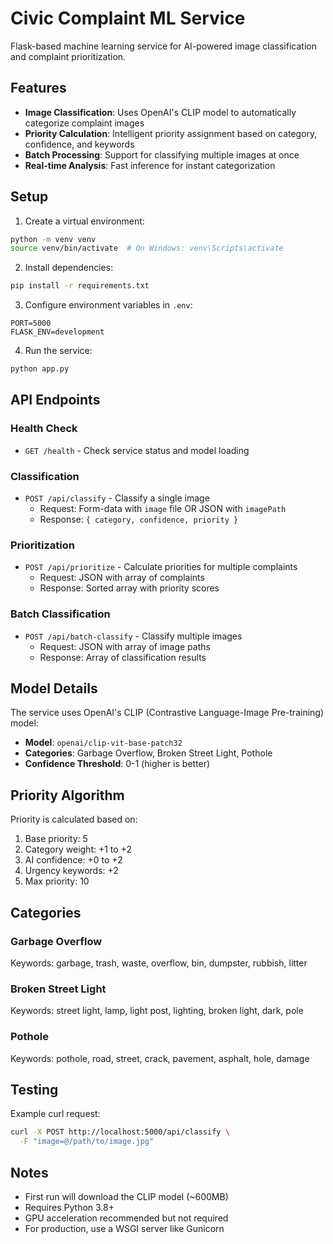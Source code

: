 # Civic Complaint ML Service

Flask-based machine learning service for AI-powered image classification and complaint prioritization.

## Features

- **Image Classification**: Uses OpenAI's CLIP model to automatically categorize complaint images
- **Priority Calculation**: Intelligent priority assignment based on category, confidence, and keywords
- **Batch Processing**: Support for classifying multiple images at once
- **Real-time Analysis**: Fast inference for instant categorization

## Setup

1. Create a virtual environment:
```bash
python -m venv venv
source venv/bin/activate  # On Windows: venv\Scripts\activate
```

2. Install dependencies:
```bash
pip install -r requirements.txt
```

3. Configure environment variables in `.env`:
```
PORT=5000
FLASK_ENV=development
```

4. Run the service:
```bash
python app.py
```

## API Endpoints

### Health Check
- `GET /health` - Check service status and model loading

### Classification
- `POST /api/classify` - Classify a single image
  - Request: Form-data with `image` file OR JSON with `imagePath`
  - Response: `{ category, confidence, priority }`

### Prioritization
- `POST /api/prioritize` - Calculate priorities for multiple complaints
  - Request: JSON with array of complaints
  - Response: Sorted array with priority scores

### Batch Classification
- `POST /api/batch-classify` - Classify multiple images
  - Request: JSON with array of image paths
  - Response: Array of classification results

## Model Details

The service uses OpenAI's CLIP (Contrastive Language-Image Pre-training) model:
- **Model**: `openai/clip-vit-base-patch32`
- **Categories**: Garbage Overflow, Broken Street Light, Pothole
- **Confidence Threshold**: 0-1 (higher is better)

## Priority Algorithm

Priority is calculated based on:
1. Base priority: 5
2. Category weight: +1 to +2
3. AI confidence: +0 to +2
4. Urgency keywords: +2
5. Max priority: 10

## Categories

### Garbage Overflow
Keywords: garbage, trash, waste, overflow, bin, dumpster, rubbish, litter

### Broken Street Light
Keywords: street light, lamp, light post, lighting, broken light, dark, pole

### Pothole
Keywords: pothole, road, street, crack, pavement, asphalt, hole, damage

## Testing

Example curl request:
```bash
curl -X POST http://localhost:5000/api/classify \
  -F "image=@/path/to/image.jpg"
```

## Notes

- First run will download the CLIP model (~600MB)
- Requires Python 3.8+
- GPU acceleration recommended but not required
- For production, use a WSGI server like Gunicorn
